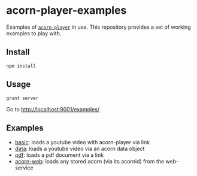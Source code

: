 # acorn-player-examples

Examples of [`acorn-player`](https://github.com/athenalabs/acorn-player) in use.
This repository provides a set of working examples to play with.

## Install


    npm install


## Usage


    grunt server

Go to [http://localhost:9001/examples/](http://localhost:9001/examples/)

## Examples

* [basic](http://localhost:9001/examples/basic.html): loads a youtube video with acorn-player via link
* [data](http://localhost:9001/examples/data.html): loads a youtube video via an acorn data object
* [pdf](http://localhost:9001/examples/pdf.html): loads a pdf document via a link
* [acorn-web](http://localhost:9001/examples/acorn-web.html): loads any stored acorn (via its acornid) from the web-service
